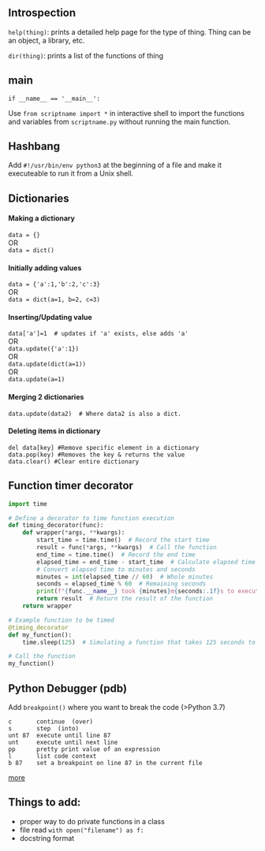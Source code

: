 ## Introspection

`help(thing)`: prints a detailed help page for the type of thing. Thing can be an object, a library, etc.

`dir(thing)`: prints a list of the functions of thing


## main

```
if __name__ == '__main__':
```

Use `from scriptname import *` in interactive shell to import the functions and variables from `scriptname.py` without running the main function.

## Hashbang

Add `#!/usr/bin/env python3` at the beginning of a file and make it executeable to run it from a Unix shell.


## Dictionaries  
#### Making a dictionary 

`data = {}`  
OR  
`data = dict()`  

#### Initially adding values 

`data = {'a':1,'b':2,'c':3}`  
OR  
`data = dict(a=1, b=2, c=3)`  

#### Inserting/Updating value 

`data['a']=1  # updates if 'a' exists, else adds 'a'`  
OR  
`data.update({'a':1})`  
OR  
`data.update(dict(a=1))`  
OR  
`data.update(a=1)`  

#### Merging 2 dictionaries 

`data.update(data2)  # Where data2 is also a dict.`  

#### Deleting items in dictionary 

`del data[key] #Remove specific element in a dictionary`  
`data.pop(key) #Removes the key & returns the value`  
`data.clear() #Clear entire dictionary`  

## Function timer decorator
```python
import time

# Define a decorator to time function execution
def timing_decorator(func):
    def wrapper(*args, **kwargs):
        start_time = time.time()  # Record the start time
        result = func(*args, **kwargs)  # Call the function
        end_time = time.time()  # Record the end time
        elapsed_time = end_time - start_time  # Calculate elapsed time
        # Convert elapsed time to minutes and seconds
        minutes = int(elapsed_time // 60)  # Whole minutes
        seconds = elapsed_time % 60  # Remaining seconds
        print(f"{func.__name__} took {minutes}m{seconds:.1f}s to execute.")
        return result  # Return the result of the function
    return wrapper

# Example function to be timed
@timing_decorator
def my_function():
    time.sleep(125)  # Simulating a function that takes 125 seconds to execute

# Call the function
my_function()
```

## Python Debugger (pdb)
Add `breakpoint()` where you want to break the code (>Python 3.7) 
```
c       continue  (over)
s       step  (into)
unt 87  execute until line 87  
unt     execute until next line  
pp      pretty print value of an expression  
l       list code context  
b 87    set a breakpoint on line 87 in the current file
```

[more](https://realpython.com/python-debugging-pdb/#essential-pdb-commands)  

## Things to add:
* proper way to do private functions in a class
* file read `with open("filename") as f:` 
* docstring format 
